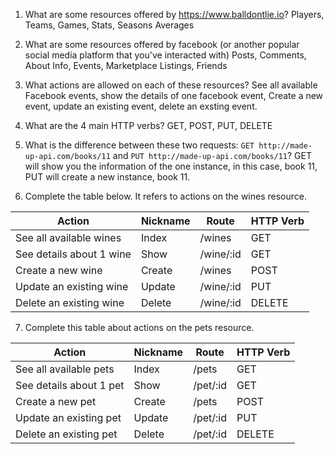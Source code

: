 1) What are some resources offered by https://www.balldontlie.io?
Players, Teams, Games, Stats, Seasons Averages

2) What are some resources offered by facebook (or another popular social media platform that you've interacted with)
Posts, Comments, About Info, Events, Marketplace Listings, Friends

3) What actions are allowed on each of these resources?
See all available Facebook events, show the details of one facebook event, Create a new event, update an existing event, delete an exsting event.

4) What are the 4 main HTTP verbs?
GET, POST, PUT, DELETE

5) What is the difference between these two requests: `GET http://made-up-api.com/books/11` and `PUT http://made-up-api.com/books/11`?
GET will show you the information of the one instance, in this case, book 11,
PUT will create a new instance, book 11.

6) Complete the table below. It refers to actions on the wines resource.

| Action                   | Nickname | Route       | HTTP Verb |
|--------------------------|----------|-------------|-----------|
| See all available wines  | Index    | /wines      | GET       |
| See details about 1 wine | Show     | /wine/:id   | GET       |
| Create a new wine        | Create   | /wines      | POST      |
| Update an existing wine  | Update   | /wine/:id   | PUT       |
| Delete an existing wine  | Delete   | /wine/:id   | DELETE    |


7) Complete this table about actions on the pets resource.

| Action                  | Nickname | Route     | HTTP Verb |
|-------------------------|----------|-----------|-----------|
| See all available pets  | Index    | /pets     | GET       |
| See details about 1 pet | Show     | /pet/:id  | GET       |
| Create a new pet        | Create   | /pets     | POST      |
| Update an existing pet  | Update   | /pet/:id  | PUT       |
| Delete an existing pet  | Delete   | /pet/:id  | DELETE    |
